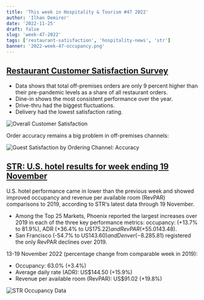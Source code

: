 ```yaml
---
title: 'This week in Hospitality & Tourism #47 2022'
author: 'Ilhan Demirer'
date: '2022-11-25'
draft: false
slug: 'week-47-2022'
tags: ['restaurant-satisfaction', 'hospitality-news', 'str']
banner: '2022-week-47-occupancy.png'
---
```


## [Restaurant Customer Satisfaction Survey](https://www.qsrmagazine.com/outside-insights/what-billion-data-points-reveal-about-restaurant-industry)

- Data shows that total off-premises orders are only 9 percent higher than their pre-pandemic levels as a share of all restaurant orders.
- Dine-in shows the most consistent performance over the year.
- Drive-thru had the biggest fluctuations.
- Delivery had the lowest satisfaction rating.

![Overall Customer Satisfaction](/images/blogimages/2022-week-47-overall-satisfaction.png)

Order accuracy remains a big problem in off-premises channels:

![Guest Satisfaction by Ordering Channel: Accuracy](/images/blogimages/2022-week-47-accuracy.png)

## [STR: U.S. hotel results for week ending 19 November](https://str.com/press-release/str-us-hotel-results-week-ending-19-november)

U.S. hotel performance came in lower than the previous week and showed improved occupancy and revenue per available room (RevPAR) comparisons to 2019, according to STR‘s latest data through 19 November.

- Among the Top 25 Markets, Phoenix reported the largest increases over 2019 in each of the three key performance metrics: occupancy: (+13.7% to 81.9%), ADR (+36.4% to US$175.22) and RevPAR (+55.0% to US$143.48).
- San Francisco (-54.7% to US$143.60) and Denver (-8.2% to US$85.81) registered the only RevPAR declines over 2019.

13-19 November 2022 (percentage change from comparable week in 2019):

- Occupancy: 63.0% (+3.4%)
- Average daily rate (ADR): US$144.50 (+15.9%)
- Revenue per available room (RevPAR): US$91.02 (+19.8%)

![STR Occupancy Data](/images/blogimages/2022-week-47-occupancy.png)
